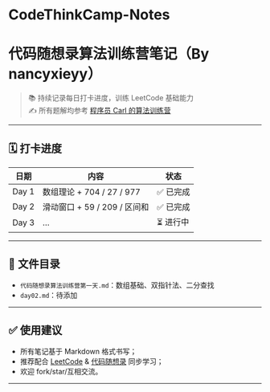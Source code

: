 # CodeThinkCamp-Notes
# 代码随想录算法训练营笔记（By nancyxieyy）

> 📚 持续记录每日打卡进度，训练 LeetCode 基础能力  
> ✍️ 所有题解均参考 [程序员 Carl 的算法训练营](https://programmercarl.com/)

---

## 🗓️ 打卡进度

| 日期      | 内容                        | 状态   |
|-----------|-----------------------------|--------|
| Day 1     | 数组理论 + 704 / 27 / 977   | ✅ 已完成 |
| Day 2     | 	滑动窗口 + 59 / 209 / 区间和   | ✅ 已完成 |
| Day 3     | …                            | ⏳ 进行中 |

---

## 📁 文件目录

- `代码随想录算法训练营第一天.md`：数组基础、双指针法、二分查找
- `day02.md`：待添加

---

## ✅ 使用建议

- 所有笔记基于 Markdown 格式书写；
- 推荐配合 [LeetCode](https://leetcode.cn/) & [代码随想录](https://programmercarl.com/) 同步学习；
- 欢迎 fork/star/互相交流。

---
